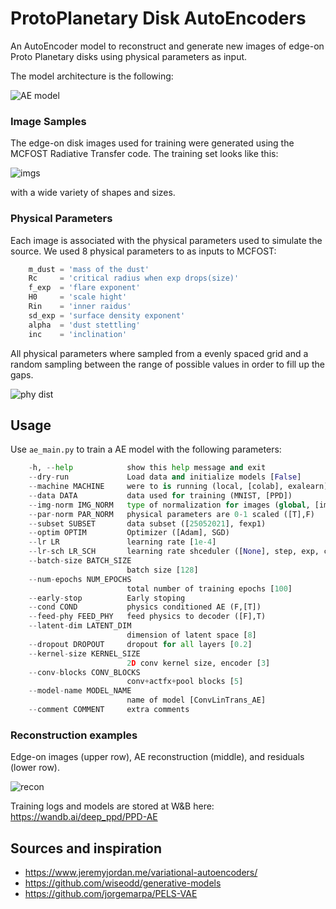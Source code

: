 # ProtoPlanetary Disk AutoEncoders

An AutoEncoder model to reconstruct and generate new images of edge-on Proto Planetary
disks using physical parameters as input.

The model architecture is the following:

![AE model](https://github.com/jorgemarpa/PPDAE/blob/paper-release/figures/PPDAE_arch_V2.png)

### Image Samples

The edge-on disk images used for training were generated using the MCFOST Radiative
Transfer code. The training set looks like this:

![imgs](https://github.com/jorgemarpa/PPDAE/blob/paper-release/figures/image_wall.png)

with a wide variety of shapes and sizes.

### Physical Parameters

Each image is associated with the physical parameters used to simulate the source.
We used 8 physical parameters to as inputs to MCFOST:

```python
    m_dust = 'mass of the dust'
    Rc     = 'critical radius when exp drops(size)'
    f_exp  = 'flare exponent'
    H0     = 'scale hight'
    Rin    = 'inner raidus'
    sd_exp = 'surface density exponent'
    alpha  = 'dust stettling'
    inc    = 'inclination'
```

All physical parameters where sampled from a evenly spaced grid and a random sampling
between the range of possible values in order to fill up the gaps.

![phy dist](https://github.com/jorgemarpa/PPDAE/blob/paper-release/figures/phy_params.png)

## Usage

Use `ae_main.py` to train a AE model with the following parameters:
```python
    -h, --help            show this help message and exit
    --dry-run             Load data and initialize models [False]
    --machine MACHINE     were to is running (local, [colab], exalearn)
    --data DATA           data used for training (MNIST, [PPD])
    --img-norm IMG_NORM   type of normalization for images (global, [image])
    --par-norm PAR_NORM   physical parameters are 0-1 scaled ([T],F)
    --subset SUBSET       data subset ([25052021], fexp1)
    --optim OPTIM         Optimizer ([Adam], SGD)
    --lr LR               learning rate [1e-4]
    --lr-sch LR_SCH       learning rate shceduler ([None], step, exp, cosine, plateau)
    --batch-size BATCH_SIZE
                          batch size [128]
    --num-epochs NUM_EPOCHS
                          total number of training epochs [100]
    --early-stop          Early stoping
    --cond COND           physics conditioned AE (F,[T])
    --feed-phy FEED_PHY   feed physics to decoder ([F],T)
    --latent-dim LATENT_DIM
                          dimension of latent space [8]
    --dropout DROPOUT     dropout for all layers [0.2]
    --kernel-size KERNEL_SIZE
                          2D conv kernel size, encoder [3]
    --conv-blocks CONV_BLOCKS
                          conv+actfx+pool blocks [5]
    --model-name MODEL_NAME
                          name of model [ConvLinTrans_AE]
    --comment COMMENT     extra comments
```

### Reconstruction examples

Edge-on images (upper row), AE reconstruction (middle), and residuals (lower row).

![recon](https://github.com/jorgemarpa/PPDAE/blob/paper-release/figures/Test_Recon_106050_52a73755.png)

Training logs and models are stored at W&B here:
 https://wandb.ai/deep_ppd/PPD-AE

## Sources and inspiration

* https://www.jeremyjordan.me/variational-autoencoders/
* https://github.com/wiseodd/generative-models
* https://github.com/jorgemarpa/PELS-VAE
